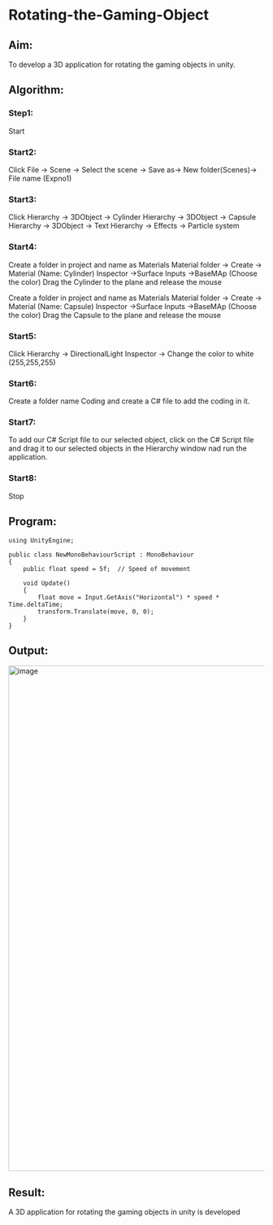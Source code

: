 # Rotating-the-Gaming-Object

## Aim:
To develop a 3D application for rotating the gaming objects in unity.
## Algorithm:
### Step1:
Start
### Start2:
Click File -> Scene -> Select the scene -> Save as-> New folder(Scenes)-> File name (Expno1)
### Start3:
Click Hierarchy -> 3DObject -> Cylinder
Hierarchy -> 3DObject -> Capsule
Hierarchy -> 3DObject -> Text
Hierarchy -> Effects -> Particle system
### Start4:
Create a folder in project and name as Materials
Material folder -> Create -> Material (Name: Cylinder)
Inspector ->Surface Inputs ->BaseMAp (Choose the color)
Drag the Cylinder to the plane and release the mouse

Create a folder in project and name as Materials
Material folder -> Create -> Material (Name: Capsule)
Inspector ->Surface Inputs ->BaseMAp (Choose the color)
Drag the Capsule to the plane and release the mouse

### Start5:
Click Hierarchy -> DirectionalLight
Inspector -> Change the color to white (255,255,255)

### Start6:
Create a folder name Coding and create a C# file to add the coding in it.

### Start7:
To add our C# Script file to our selected object, click on the C# Script file and drag it to our selected objects in the Hierarchy window nad run the application.

### Start8:
Stop

## Program:
```
using UnityEngine;

public class NewMonoBehaviourScript : MonoBehaviour
{
    public float speed = 5f;  // Speed of movement

    void Update()
    {
        float move = Input.GetAxis("Horizontal") * speed * Time.deltaTime;
        transform.Translate(move, 0, 0);
    }
}
```

## Output:
<img width="1919" height="994" alt="image" src="https://github.com/user-attachments/assets/8ae8659e-8007-4e28-bb86-31e66a3fe09e" />


## Result:

A 3D application for rotating the gaming objects in unity is developed

